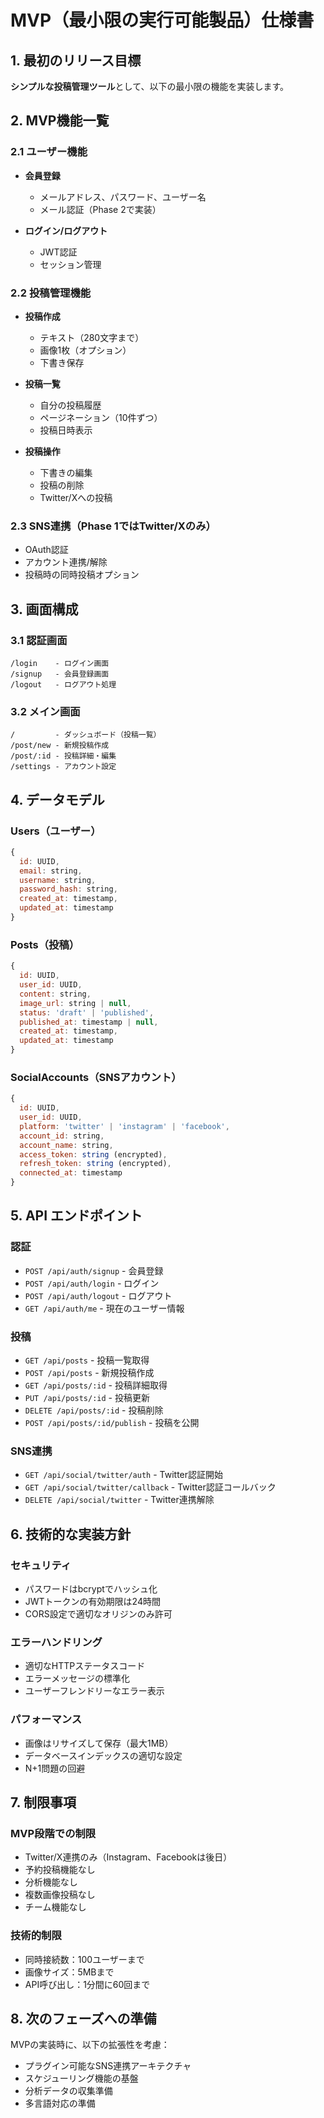 # MVP（最小限の実行可能製品）仕様書

## 1. 最初のリリース目標

**シンプルな投稿管理ツール**として、以下の最小限の機能を実装します。

## 2. MVP機能一覧

### 2.1 ユーザー機能
- **会員登録**
  - メールアドレス、パスワード、ユーザー名
  - メール認証（Phase 2で実装）
  
- **ログイン/ログアウト**
  - JWT認証
  - セッション管理

### 2.2 投稿管理機能
- **投稿作成**
  - テキスト（280文字まで）
  - 画像1枚（オプション）
  - 下書き保存
  
- **投稿一覧**
  - 自分の投稿履歴
  - ページネーション（10件ずつ）
  - 投稿日時表示
  
- **投稿操作**
  - 下書きの編集
  - 投稿の削除
  - Twitter/Xへの投稿

### 2.3 SNS連携（Phase 1ではTwitter/Xのみ）
- OAuth認証
- アカウント連携/解除
- 投稿時の同時投稿オプション

## 3. 画面構成

### 3.1 認証画面
```
/login    - ログイン画面
/signup   - 会員登録画面
/logout   - ログアウト処理
```

### 3.2 メイン画面
```
/         - ダッシュボード（投稿一覧）
/post/new - 新規投稿作成
/post/:id - 投稿詳細・編集
/settings - アカウント設定
```

## 4. データモデル

### Users（ユーザー）
```javascript
{
  id: UUID,
  email: string,
  username: string,
  password_hash: string,
  created_at: timestamp,
  updated_at: timestamp
}
```

### Posts（投稿）
```javascript
{
  id: UUID,
  user_id: UUID,
  content: string,
  image_url: string | null,
  status: 'draft' | 'published',
  published_at: timestamp | null,
  created_at: timestamp,
  updated_at: timestamp
}
```

### SocialAccounts（SNSアカウント）
```javascript
{
  id: UUID,
  user_id: UUID,
  platform: 'twitter' | 'instagram' | 'facebook',
  account_id: string,
  account_name: string,
  access_token: string (encrypted),
  refresh_token: string (encrypted),
  connected_at: timestamp
}
```

## 5. API エンドポイント

### 認証
- `POST /api/auth/signup` - 会員登録
- `POST /api/auth/login` - ログイン
- `POST /api/auth/logout` - ログアウト
- `GET /api/auth/me` - 現在のユーザー情報

### 投稿
- `GET /api/posts` - 投稿一覧取得
- `POST /api/posts` - 新規投稿作成
- `GET /api/posts/:id` - 投稿詳細取得
- `PUT /api/posts/:id` - 投稿更新
- `DELETE /api/posts/:id` - 投稿削除
- `POST /api/posts/:id/publish` - 投稿を公開

### SNS連携
- `GET /api/social/twitter/auth` - Twitter認証開始
- `GET /api/social/twitter/callback` - Twitter認証コールバック
- `DELETE /api/social/twitter` - Twitter連携解除

## 6. 技術的な実装方針

### セキュリティ
- パスワードはbcryptでハッシュ化
- JWTトークンの有効期限は24時間
- CORS設定で適切なオリジンのみ許可

### エラーハンドリング
- 適切なHTTPステータスコード
- エラーメッセージの標準化
- ユーザーフレンドリーなエラー表示

### パフォーマンス
- 画像はリサイズして保存（最大1MB）
- データベースインデックスの適切な設定
- N+1問題の回避

## 7. 制限事項

### MVP段階での制限
- Twitter/X連携のみ（Instagram、Facebookは後日）
- 予約投稿機能なし
- 分析機能なし
- 複数画像投稿なし
- チーム機能なし

### 技術的制限
- 同時接続数：100ユーザーまで
- 画像サイズ：5MBまで
- API呼び出し：1分間に60回まで

## 8. 次のフェーズへの準備

MVPの実装時に、以下の拡張性を考慮：
- プラグイン可能なSNS連携アーキテクチャ
- スケジューリング機能の基盤
- 分析データの収集準備
- 多言語対応の準備